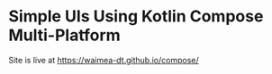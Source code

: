 # Simple UIs Using Kotlin Compose Multi-Platform

Site is live at https://waimea-dt.github.io/compose/

